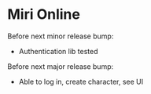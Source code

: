 Miri Online
===========

Before next minor release bump:
 - Authentication lib tested

Before next major release bump:
 - Able to log in, create character, see UI